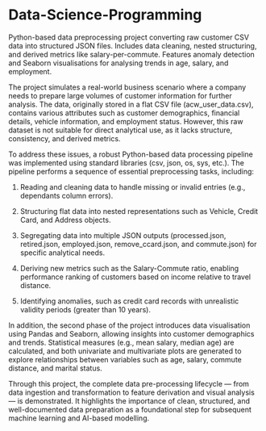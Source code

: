 # Data-Science-Programming
Python-based data preprocessing project converting raw customer CSV data into structured JSON files. Includes data cleaning, nested structuring, and derived metrics like salary-per-commute. Features anomaly detection and Seaborn visualisations for analysing trends in age, salary, and employment.


The project simulates a real-world business scenario where a company needs to prepare large volumes of customer information for further analysis. The data, originally stored in a flat CSV file (acw_user_data.csv), contains various attributes such as customer demographics, financial details, vehicle information, and employment status. However, this raw dataset is not suitable for direct analytical use, as it lacks structure, consistency, and derived metrics.

To address these issues, a robust Python-based data processing pipeline was implemented using standard libraries (csv, json, os, sys, etc.). The pipeline performs a sequence of essential preprocessing tasks, including:

  1. Reading and cleaning data to handle missing or invalid entries (e.g., dependants column errors).

  2. Structuring flat data into nested representations such as Vehicle, Credit Card, and Address objects.

  3. Segregating data into multiple JSON outputs (processed.json, retired.json, employed.json, remove_ccard.json, and commute.json) for specific analytical needs.

  4. Deriving new metrics such as the Salary-Commute ratio, enabling performance ranking of customers based on income relative to travel distance.

  5. Identifying anomalies, such as credit card records with unrealistic validity periods (greater than 10 years).

In addition, the second phase of the project introduces data visualisation using Pandas and Seaborn, allowing insights into customer demographics and trends. Statistical measures (e.g., mean salary, median age) are calculated, and both univariate and multivariate plots are generated to explore relationships between variables such as age, salary, commute distance, and marital status.

Through this project, the complete data pre-processing lifecycle — from data ingestion and transformation to feature derivation and visual analysis — is demonstrated. It highlights the importance of clean, structured, and well-documented data preparation as a foundational step for subsequent machine learning and AI-based modelling.
